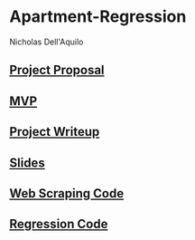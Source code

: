 # Apartment-Regression
Nicholas Dell'Aquilo

## [Project Proposal](https://github.com/nickdellaquilo/Apartment-Regression/blob/master/project_proposal.md#apartment-regression)

## [MVP](https://github.com/nickdellaquilo/Apartment-Regression/blob/master/MVP.md#predicting-apartment-prices-on-streeteasy)

## [Project Writeup](https://github.com/nickdellaquilo/Apartment-Regression/blob/master/project-writeup.md)

## [Slides]()

## [Web Scraping Code](https://github.com/nickdellaquilo/Apartment-Regression/blob/master/Web%20Scraping.ipynb)

## [Regression Code](https://github.com/nickdellaquilo/Apartment-Regression/blob/master/Final%20Regression.ipynb)
